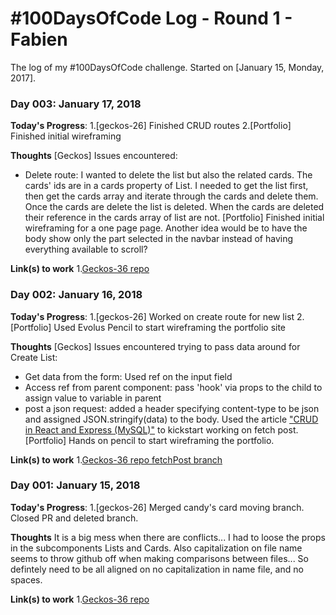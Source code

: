 # #100DaysOfCode Log - Round 1 - Fabien

The log of my #100DaysOfCode challenge. Started on [January 15, Monday, 2017].

### Day 003: January 17, 2018
**Today's Progress**:
1.[geckos-26] Finished CRUD routes
2.[Portfolio] Finished initial wireframing

**Thoughts**
[Geckos] Issues encountered:
- Delete route: I wanted to delete the list but also the related cards. The cards' ids are in a cards property of List. I needed to get the list first, then get the cards array and iterate through the cards and delete them. Once the cards are delete the list is deleted. When the cards are deleted their reference in the cards array of list are not.
[Portfolio] Finished initial wireframing for a one page page. Another idea would be to have the body show only the part selected in the navbar instead of having everything available to scroll?

**Link(s) to work**
1.[Geckos-36 repo](https://github.com/chingu-voyage3/geckos-26)


### Day 002: January 16, 2018
**Today's Progress**:
1.[geckos-26] Worked on create route for new list
2.[Portfolio] Used Evolus Pencil to start wireframing the portfolio site

**Thoughts**
[Geckos] Issues encountered trying to pass data around for Create List:
- Get data from the form: Used ref on the input field
- Access ref from parent component: pass 'hook' via props to the child to assign value to variable in parent
- post a json request: added a header specifying content-type to be json and assigned JSON.stringify(data) to the body.
Used the article ["CRUD in React and Express (MySQL)"](https://medium.com/@avanthikameenakshi/crud-react-express-99025f03f06e) to kickstart working on fetch post.
[Portfolio] Hands on pencil to start wireframing the portfolio.


**Link(s) to work**
1.[Geckos-36 repo fetchPost branch](https://github.com/chingu-voyage3/geckos-26)

### Day 001: January 15, 2018
**Today's Progress**:
1.[geckos-26] Merged candy's card moving branch. Closed PR and deleted branch.

**Thoughts**
It is a big mess when there are conflicts... I had to loose the props in the subcomponents Lists and Cards.
Also capitalization on file name seems to throw github off when making comparisons between files... So defintely need to be all aligned on no capitalization in name file, and no spaces.


**Link(s) to work**
1.[Geckos-36 repo](https://github.com/chingu-voyage3/geckos-26)
